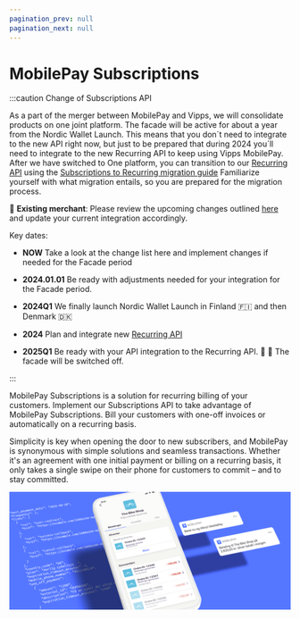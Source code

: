 ```yaml
---
pagination_prev: null
pagination_next: null
---
```


# MobilePay Subscriptions

:::caution Change of Subscriptions API 

As a part of the merger between MobilePay and Vipps, we will consolidate products on one joint platform. The facade will be active for about a year from the Nordic Wallet Launch. This means that you don´t need to integrate to the new API right now, but just to be prepared that during 2024 you´ll need to integrate to the new Recurring API to keep using Vipps MobilePay. 
After we have switched to One platform, you can transition to our [Recurring API](https://developer.vippsmobilepay.com/docs/APIs/recurring-api/) using the [Subscriptions to Recurring migration guide](https://developer.vippsmobilepay.com/docs/mp-migration-guide/subscriptions/) Familiarize yourself with what migration entails, so you are prepared for the migration process.

🙏 **Existing merchant**: Please review the upcoming changes outlined [here](https://developer.mobilepay.dk/docs/subscriptions/transition-to-one-platform) and update your current integration accordingly.  

Key dates: 
- **NOW** Take a look at the change list here and implement changes if needed for the Facade period

- **2024.01.01** Be ready with adjustments needed for your integration for the Facade period. 

- **2024Q1** We finally launch Nordic Wallet Launch in Finland 🇫🇮 and then Denmark 🇩🇰 

- **2024** Plan and integrate new [Recurring API](https://developer.vippsmobilepay.com/docs/APIs/recurring-api/) 

- **2025Q1** Be ready with your API integration to the Recurring API. 🧡 💙 The facade will be switched off. 


:::


MobilePay Subscriptions is a solution for recurring billing of your customers. Implement our Subscriptions API to take advantage of MobilePay Subscriptions. Bill your customers with one-off  invoices or automatically on a recurring basis.

Simplicity is key when opening the door to new subscribers, and MobilePay is synonymous with simple solutions and seamless transactions. Whether it's an agreement with one initial payment or billing on a recurring basis, it only takes a single swipe on their phone for customers to commit – and to stay committed.

![Subscriptions hero](/img/Hero_Subs.png)
